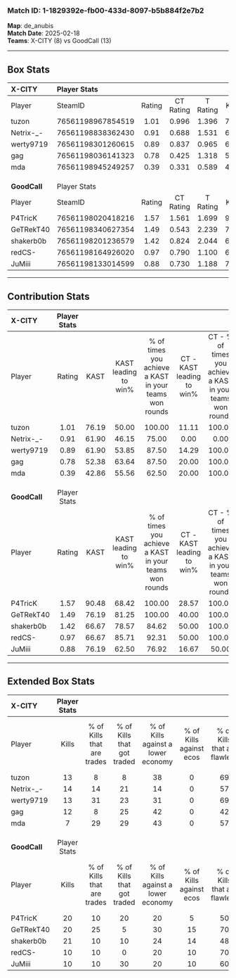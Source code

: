 ### Match ID: 1-1829392e-fb00-433d-8097-b5b884f2e7b2  
**Map**: de_anubis  
**Match Date**: 2025-02-18  
**Teams**: X-CITY (8) vs GoodCall (13)  

---  

## Box Stats  

| **X-CITY**   | Player Stats      |        |           |          |       |       |       |         |        |      |     |
| :- | :- | :-: | :-: | :-: | :-: | :-: | :-: | :-: | :-: | :-: | :-: |
| Player       | SteamID           | Rating | CT Rating | T Rating | KAST  |  ADR  | Kills | Assists | Deaths | K/D  | HS% |
| tuzon        | 76561198967854519 |  1.01  |   0.996   |  1.396   | 76.19 | 69.9  |  13   |    4    |   15   | 0.87 | 53  |
| Netrix-_-    | 76561198838362430 |  0.91  |   0.688   |  1.531   | 61.90 | 83.4  |  14   |    3    |   18   | 0.78 | 78  |
| werty9719    | 76561198301260615 |  0.89  |   0.837   |  0.965   | 61.90 | 55.7  |  13   |    4    |   14   | 0.93 | 23  |
| gag          | 76561198036141323 |  0.78  |   0.425   |  1.318   | 52.38 | 73.8  |  12   |    3    |   16   | 0.75 | 75  |
| mda          | 76561198945249257 |  0.39  |   0.331   |  0.589   | 42.86 | 59.9  |   7   |    4    |   19   | 0.37 | 71  |
|              |                   |        |           |          |       |       |       |         |        |      |     |
|              |                   |        |           |          |       |       |       |         |        |      |     |
|              |                   |        |           |          |       |       |       |         |        |      |     |
| **GoodCall** | Player Stats      |        |           |          |       |       |       |         |        |      |     |
| Player       | SteamID           | Rating | CT Rating | T Rating | KAST  |  ADR  | Kills | Assists | Deaths | K/D  | HS% |
| P4TricK      | 76561198020418216 |  1.57  |   1.561   |  1.699   | 90.48 | 83.5  |  20   |    3    |   10   | 2.00 | 55  |
| GeTRekT40    | 76561198340627354 |  1.49  |   0.543   |  2.239   | 76.19 | 103.5 |  20   |    4    |   12   | 1.67 | 55  |
| shakerb0b    | 76561198201236579 |  1.42  |   0.824   |  2.044   | 66.67 | 101.5 |  21   |    2    |   13   | 1.62 | 71  |
| redCS-       | 76561198164926020 |  0.97  |   0.790   |  1.100   | 66.67 | 65.8  |  10   |    5    |   9    | 1.11 | 20  |
| JuMiii       | 76561198133014599 |  0.88  |   0.730   |  1.188   | 76.19 | 65.8  |  10   |   10    |   16   | 0.63 | 20  |
---  

## Contribution Stats  

| **X-CITY**   | Player Stats |       |                      |                                                        |                           |                                                             |                          |                                                            |
| :- | :-: | :-: | :-: | :-: | :-: | :-: | :-: | :-: |
| Player       |    Rating    | KAST  | KAST leading to win% | % of times you achieve a KAST in your teams won rounds | CT - KAST leading to win% | CT - % of times you achieve a KAST in your teams won rounds | T - KAST leading to win% | T - % of times you achieve a KAST in your teams won rounds |
| tuzon        |     1.01     | 76.19 |        50.00         |                         100.00                         |           11.11           |                           100.00                            |          100.00          |                           100.00                           |
| Netrix-_-    |     0.91     | 61.90 |        46.15         |                         75.00                          |           0.00            |                            0.00                             |          85.71           |                           85.71                            |
| werty9719    |     0.89     | 61.90 |        53.85         |                         87.50                          |           14.29           |                           100.00                            |          100.00          |                           85.71                            |
| gag          |     0.78     | 52.38 |        63.64         |                         87.50                          |           20.00           |                           100.00                            |          100.00          |                           85.71                            |
| mda          |     0.39     | 42.86 |        55.56         |                         62.50                          |           20.00           |                           100.00                            |          100.00          |                           57.14                            |
|              |              |       |                      |                                                        |                           |                                                             |                          |                                                            |
|              |              |       |                      |                                                        |                           |                                                             |                          |                                                            |
|              |              |       |                      |                                                        |                           |                                                             |                          |                                                            |
| **GoodCall** | Player Stats |       |                      |                                                        |                           |                                                             |                          |                                                            |
| Player       |    Rating    | KAST  | KAST leading to win% | % of times you achieve a KAST in your teams won rounds | CT - KAST leading to win% | CT - % of times you achieve a KAST in your teams won rounds | T - KAST leading to win% | T - % of times you achieve a KAST in your teams won rounds |
| P4TricK      |     1.57     | 90.48 |        68.42         |                         100.00                         |           28.57           |                           100.00                            |          91.67           |                           100.00                           |
| GeTRekT40    |     1.49     | 76.19 |        81.25         |                         100.00                         |           40.00           |                           100.00                            |          100.00          |                           100.00                           |
| shakerb0b    |     1.42     | 66.67 |        78.57         |                         84.62                          |           50.00           |                           100.00                            |          90.00           |                           81.82                            |
| redCS-       |     0.97     | 66.67 |        85.71         |                         92.31                          |           50.00           |                           100.00                            |          100.00          |                           90.91                            |
| JuMiii       |     0.88     | 76.19 |        62.50         |                         76.92                          |           16.67           |                            50.00                            |          90.00           |                           81.82                            |
---  

## Extended Box Stats  

| **X-CITY**   | Player Stats |                            |                            |                                    |                         |                              |                                 |        |                             |                                     |                          |                               |                            |
| :- | :-: | :-: | :-: | :-: | :-: | :-: | :-: | :-: | :-: | :-: | :-: | :-: | :-: |
| Player       |    Kills     | % of Kills that are trades | % of Kills that got traded | % of Kills against a lower economy | % of Kills against ecos | % of Kills that are flawless | % of Kills that are close duels | Deaths | % of Deaths that get traded | % of Deaths against a lower economy | % of Deaths against ecos | % of Deaths that are flawless | % of Deaths that are close |
| tuzon        |      13      |             8              |             8              |                 38                 |            0            |              69              |                0                |   15   |             40              |                 20                  |            7             |              40               |             7              |
| Netrix-_-    |      14      |             14             |             21             |                 14                 |            0            |              57              |                7                |   18   |             11              |                 28                  |            0             |              39               |             11             |
| werty9719    |      13      |             31             |             23             |                 31                 |            0            |              69              |                0                |   14   |              0              |                 14                  |            0             |              86               |             0              |
| gag          |      12      |             8              |             25             |                 42                 |            0            |              42              |                0                |   16   |              6              |                  6                  |            0             |              81               |             6              |
| mda          |      7       |             29             |             29             |                 43                 |            0            |              57              |               14                |   19   |             11              |                 26                  |            0             |              53               |             11             |
|              |              |                            |                            |                                    |                         |                              |                                 |        |                             |                                     |                          |                               |                            |
|              |              |                            |                            |                                    |                         |                              |                                 |        |                             |                                     |                          |                               |                            |
|              |              |                            |                            |                                    |                         |                              |                                 |        |                             |                                     |                          |                               |                            |
| **GoodCall** | Player Stats |                            |                            |                                    |                         |                              |                                 |        |                             |                                     |                          |                               |                            |
| Player       |    Kills     | % of Kills that are trades | % of Kills that got traded | % of Kills against a lower economy | % of Kills against ecos | % of Kills that are flawless | % of Kills that are close duels | Deaths | % of Deaths that get traded | % of Deaths against a lower economy | % of Deaths against ecos | % of Deaths that are flawless | % of Deaths that are close |
| P4TricK      |      20      |             10             |             20             |                 20                 |            5            |              50              |                5                |   10   |             20              |                 10                  |            10            |              70               |             10             |
| GeTRekT40    |      20      |             25             |             5              |                 30                 |           15            |              70              |                5                |   12   |              8              |                 17                  |            0             |              50               |             0              |
| shakerb0b    |      21      |             10             |             10             |                 24                 |           14            |              48              |                5                |   13   |             31              |                 31                  |            8             |              77               |             8              |
| redCS-       |      10      |             10             |             0              |                 20                 |           10            |              70              |                0                |   9    |              0              |                  0                  |            0             |              33               |             0              |
| JuMiii       |      10      |             10             |             30             |                 20                 |           10            |              60              |               30                |   16   |             25              |                 13                  |            0             |              50               |             0              |
